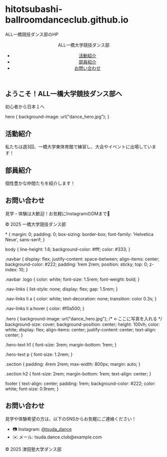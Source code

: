 # hitotsubashi-ballroomdanceclub.github.io
ALL一橋競技ダンス部のHP
<!DOCTYPE html>
<html lang="ja">
<head>
  <meta charset="UTF-8" />
  <meta name="viewport" content="width=device-width, initial-scale=1.0" />
  <title>ALL一橋大学競技ダンス部</title>
  <link rel="stylesheet" href="style.css" />
</head>
<body>

  <!-- ナビゲーションバー -->
  <header>
    <nav class="navbar">
      <div class="logo">ALL一橋大学競技ダンス部</div>
      <ul class="nav-links">
        <li><a href="#about">活動紹介</a></li>
        <li><a href="#members">部員紹介</a></li>
        <li><a href="#contact">お問い合わせ</a></li>
      </ul>
    </nav>
  </header>

  <!-- トップ（Heroセクション） -->
  <section class="hero">
    <div class="hero-text">
      <h1>ようこそ！ALL一橋大学競技ダンス部へ</h1>
      <p>初心者から日本１へ</p>
    </div>
  </section>
hero {
  background-image: url("dance_hero.jpg");
}
  <!-- 活動紹介 -->
  <section id="about" class="section">
    <h2>活動紹介</h2>
    <p>私たちは週3回、一橋大学東体育館で練習し、大会やイベントに出場しています！</p>
  </section>

  <!-- 部員紹介 -->
  <section id="members" class="section">
    <h2>部員紹介</h2>
    <p>個性豊かな仲間たちを紹介します！
    </p>
  </section>

  <!-- お問い合わせ -->
  <section id="contact" class="section">
    <h2>お問い合わせ</h2>
    <p>見学・体験は大歓迎！お気軽にInstagramのDMまで📩</p>
  </section>

  <footer>
    <p>&copy; 2025 一橋大学競技ダンス部</p>
  </footer>
* {
  margin: 0;
  padding: 0;
  box-sizing: border-box;
  font-family: 'Helvetica Neue', sans-serif;
}

body {
  line-height: 1.6;
  background-color: #fff;
  color: #333;
}

.navbar {
  display: flex;
  justify-content: space-between;
  align-items: center;
  background-color: #222;
  padding: 1rem 2rem;
  position: sticky;
  top: 0;
  z-index: 10;
}

.navbar .logo {
  color: white;
  font-size: 1.5rem;
  font-weight: bold;
}

.nav-links {
  list-style: none;
  display: flex;
  gap: 1.5rem;
}

.nav-links li a {
  color: white;
  text-decoration: none;
  transition: color 0.3s;
}

.nav-links li a:hover {
  color: #f0a500;
}

.hero {
  background-image: url("dance_hero.jpg"); /* ←ここに写真を入れる */
  background-size: cover;
  background-position: center;
  height: 100vh;
  color: white;
  display: flex;
  align-items: center;
  justify-content: center;
  text-align: center;
}

.hero-text h1 {
  font-size: 3rem;
  margin-bottom: 1rem;
}

.hero-text p {
  font-size: 1.2rem;
}

.section {
  padding: 4rem 2rem;
  max-width: 800px;
  margin: auto;
}

.section h2 {
  font-size: 2rem;
  margin-bottom: 1rem;
  text-align: center;
}

footer {
  text-align: center;
  padding: 1rem;
  background-color: #222;
  color: white;
  font-size: 0.9rem;
}
<!DOCTYPE html>
<html lang="ja">
<head>
  <meta charset="UTF-8" />
  <meta name="viewport" content="width=device-width, initial-scale=1.0" />
  <title>津田塾大学ダンス部</title>
  <link rel="stylesheet" href="style.css" />
</head>
<body>

  <!-- お問い合わせ -->
  <section id="contact" class="section">
    <h2>お問い合わせ</h2>
    <p>見学や体験希望の方は、以下のSNSからお気軽にご連絡ください！</p>
    <ul>
      <li>📷 Instagram: <a href="https://instagram.com/your_instagram_id" target="_blank">@tsuda_dance</a></li>
      <li>✉️ メール: tsuda.dance.club@example.com</li>
    </ul>
  </section>

  <footer>
    <p>&copy; 2025 津田塾大学ダンス部</p>
  </footer>

</body>
</html>
